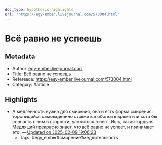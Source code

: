 ```yaml
---
doc_type: hypothesis-highlights
url: 'https://egy-ember.livejournal.com/573004.html'
---
```

# Всё равно не успеешь

## Metadata
- Author: [egy-ember.livejournal.com]()
- Title: Всё равно не успеешь
- Reference: https://egy-ember.livejournal.com/573004.html
- Category: #article

## Highlights
- А медленность нужна для смирения, она и есть форма смирения: торопящийся самонадеянно стремится обогнать время или хотя бы совпасть с ним в скорости, уложиться в него. Ишь, какая гордыня. Медлящий прекрасно знает, что всё равно не успеет, и принимает это. — [Updated on 2025-02-09 19:06:23](https://hyp.is/zsg9Jub_Ee-4YQekCgrpow/egy-ember.livejournal.com/573004.html)
   - Tags: #egy_ember#смирение#медлительность
